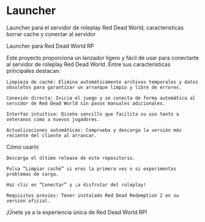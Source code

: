 # Launcher
Launcher para el servidor de roleplay Red Dead World, caracteristicas borrar cache y conectar al servidor 

Launcher para Red Dead World RP

Este proyecto proporciona un lanzador ligero y fácil de usar para conectarte al servidor de roleplay Red Dead World. Entre sus características principales destacan:

    Limpieza de caché: Elimina automáticamente archivos temporales y datos obsoletos para garantizar un arranque limpio y libre de errores.

    Conexión directa: Inicia el juego y se conecta de forma automática al servidor de Red Dead World sin pasos manuales adicionales.

    Interfaz intuitiva: Diseño sencillo que facilita su uso tanto a veteranos como a nuevos jugadores.

    Actualizaciones automáticas: Comprueba y descarga la versión más reciente del cliente al arrancar.

Cómo usarlo

    Descarga el último release de este repositorio.

    Pulsa “Limpiar caché” si eres la primera vez o si experimentas problemas de carga.

    Haz clic en “Conectar” y ¡a disfrutar del roleplay!

    Requisitos previos: Tener instalado Red Dead Redemption 2 en su versión oficial.

¡Únete ya a la experiencia única de Red Dead World RP!
